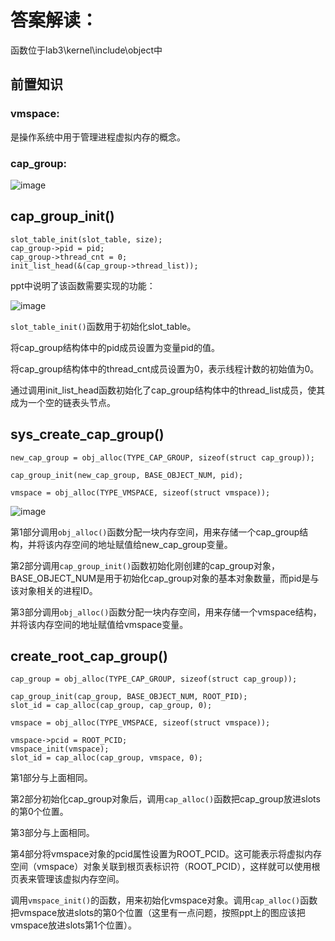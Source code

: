 # 答案解读：
函数位于lab3\kernel\include\object中
## 前置知识
### vmspace:
是操作系统中用于管理进程虚拟内存的概念。
### cap_group:
![image](https://github.com/litterqi/operating-system/assets/123362884/cd0dab43-cc3f-40bc-94d7-bc84deb69db4)

## cap_group_init()
```
slot_table_init(slot_table, size);
cap_group->pid = pid;
cap_group->thread_cnt = 0;
init_list_head(&(cap_group->thread_list));
```
ppt中说明了该函数需要实现的功能：

![image](https://github.com/litterqi/operating-system/assets/123362884/2ea75366-350c-4196-9993-440576d0b6b7)

`slot_table_init()`函数用于初始化slot_table。

将cap_group结构体中的pid成员设置为变量pid的值。

将cap_group结构体中的thread_cnt成员设置为0，表示线程计数的初始值为0。

通过调用init_list_head函数初始化了cap_group结构体中的thread_list成员，使其成为一个空的链表头节点。
## sys_create_cap_group() 
```
new_cap_group = obj_alloc(TYPE_CAP_GROUP, sizeof(struct cap_group));
```
```
cap_group_init(new_cap_group, BASE_OBJECT_NUM, pid);
```
```
vmspace = obj_alloc(TYPE_VMSPACE, sizeof(struct vmspace));
```
![image](https://github.com/litterqi/operating-system/assets/123362884/54d2369e-481f-47e9-a0dd-5cfa2d15cdab)

第1部分调用`obj_alloc()`函数分配一块内存空间，用来存储一个cap_group结构，并将该内存空间的地址赋值给new_cap_group变量。

第2部分调用`cap_group_init()`函数初始化刚创建的cap_group对象，BASE_OBJECT_NUM是用于初始化cap_group对象的基本对象数量，而pid是与该对象相关的进程ID。

第3部分调用`obj_alloc()`函数分配一块内存空间，用来存储一个vmspace结构，并将该内存空间的地址赋值给vmspace变量。
## create_root_cap_group()
```
cap_group = obj_alloc(TYPE_CAP_GROUP, sizeof(struct cap_group));
```
```
cap_group_init(cap_group, BASE_OBJECT_NUM, ROOT_PID);
slot_id = cap_alloc(cap_group, cap_group, 0);
```
```
vmspace = obj_alloc(TYPE_VMSPACE, sizeof(struct vmspace));
```
```
vmspace->pcid = ROOT_PCID;
vmspace_init(vmspace);
slot_id = cap_alloc(cap_group, vmspace, 0);
```
第1部分与上面相同。

第2部分初始化cap_group对象后，调用`cap_alloc()`函数把cap_group放进slots的第0个位置。

第3部分与上面相同。

第4部分将vmspace对象的pcid属性设置为ROOT_PCID。这可能表示将虚拟内存空间（vmspace）对象关联到根页表标识符（ROOT_PCID），这样就可以使用根页表来管理该虚拟内存空间。

调用`vmspace_init()`的函数，用来初始化vmspace对象。调用`cap_alloc()`函数把vmspace放进slots的第0个位置（这里有一点问题，按照ppt上的图应该把vmspace放进slots第1个位置）。
